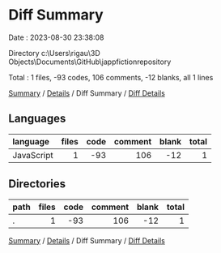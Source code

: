 # Diff Summary

Date : 2023-08-30 23:38:08

Directory c:\\Users\\rigau\\3D Objects\\Documents\\GitHub\\jappfictionrepository

Total : 1 files,  -93 codes, 106 comments, -12 blanks, all 1 lines

[Summary](results.md) / [Details](details.md) / Diff Summary / [Diff Details](diff-details.md)

## Languages
| language | files | code | comment | blank | total |
| :--- | ---: | ---: | ---: | ---: | ---: |
| JavaScript | 1 | -93 | 106 | -12 | 1 |

## Directories
| path | files | code | comment | blank | total |
| :--- | ---: | ---: | ---: | ---: | ---: |
| . | 1 | -93 | 106 | -12 | 1 |

[Summary](results.md) / [Details](details.md) / Diff Summary / [Diff Details](diff-details.md)